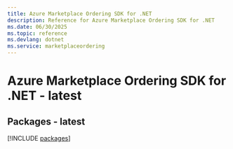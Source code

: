 ```yaml
---
title: Azure Marketplace Ordering SDK for .NET
description: Reference for Azure Marketplace Ordering SDK for .NET
ms.date: 06/30/2025
ms.topic: reference
ms.devlang: dotnet
ms.service: marketplaceordering
---
```

# Azure Marketplace Ordering SDK for .NET - latest
## Packages - latest
[!INCLUDE [packages](marketplace-ordering-index.md)]